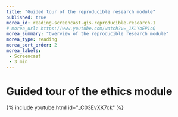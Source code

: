 ```yaml
---
title: "Guided tour of the reproducible research module"
published: true
morea_id: reading-screencast-gis-reproducible-research-1
# morea_url: https://www.youtube.com/watch?v=_1KLYoEP1cQ
morea_summary: "Overview of the reproducible research module"
morea_type: reading
morea_sort_order: 2
morea_labels:
 - Screencast
 - 3 min
---
```

# Guided tour of the ethics module
{% include youtube.html id="_C03EvXK7ck" %}
